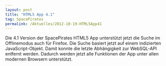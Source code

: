 ```yaml
---
layout: post
title: "HTML5 App 4.1"
tag: SpacePirates
permalink: /Aktuelles/2012-10-19-HTML5App41
---
```


Die 4.1 Version der SpacePirates HTML5 App unterstützt jetzt die Suche im Offlinemodus auch für Firefox. Die Suche basiert jetzt auf einem indizierten JavaScript-Objekt. Damit konnte die letzte Abhängigkeit zur WebSQL-API entfernt werden. Dadurch werden jetzt alle Funktionen der App unter allen modernen Browsern unterstützt.


